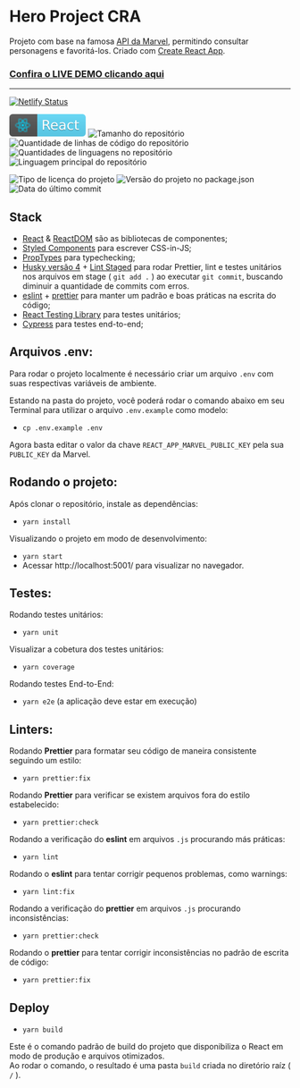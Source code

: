 
# **Hero Project CRA**

Projeto com base na famosa [API da Marvel](https://developer.marvel.com/docs), permitindo consultar personagens e favoritá-los. Criado com [Create React App](https://github.com/facebook/create-react-app).

### **[Confira o LIVE DEMO clicando aqui](https://fxdev-heroproject.netlify.app/)**

---

[![Netlify Status](https://api.netlify.com/api/v1/badges/29200d34-e4b3-4a12-a108-be37e1dde8ee/deploy-status)](https://app.netlify.com/sites/fxdev-heroproject/deploys)

![React](https://github.com//aleen42/badges/raw/master/src/react.svg)
![Tamanho do repositório](https://img.shields.io/github/repo-size/felipexperto/hero-project-cra)
![Quantidade de linhas de código do repositório](https://img.shields.io/tokei/lines/github/felipexperto/hero-project-cra)
![Quantidades de linguagens no repositório](https://img.shields.io/github/languages/count/felipexperto/hero-project-cra)
![Linguagem principal do repositório](https://img.shields.io/github/languages/top/felipexperto/hero-project-cra)

![Tipo de licença do projeto](https://img.shields.io/github/license/felipexperto/hero-project-cra)
![Versão do projeto no package.json](https://img.shields.io/github/package-json/v/felipexperto/hero-project-cra)
![Data do último commit](https://img.shields.io/github/last-commit/felipexperto/hero-project-cra)



## **Stack**

- [React](https://pt-br.reactjs.org/) & [ReactDOM](https://pt-br.reactjs.org/docs/react-dom.html) são as bibliotecas de componentes;
- [Styled Components](https://styled-components.com/) para escrever CSS-in-JS;
- [PropTypes](https://pt-br.reactjs.org/docs/typechecking-with-proptypes.html) para typechecking;
- [Husky versão 4](https://github.com/typicode/husky) + [Lint Staged](https://github.com/okonet/lint-staged) para rodar Prettier, lint e testes unitários nos arquivos em stage ( `git add .` ) ao executar `git commit`, buscando diminuir a quantidade de commits com erros.
- [eslint](https://eslint.org/) + [prettier](https://prettier.io/) para manter um padrão e boas práticas na escrita do código;
- [React Testing Library](https://testing-library.com/docs/react-testing-library/intro/) para testes unitários;
- [Cypress](https://www.cypress.io/) para testes end-to-end;

## **Arquivos .env:**

Para rodar o projeto localmente é necessário criar um arquivo `.env` com suas respectivas variáveis de ambiente.

Estando na pasta do projeto, você poderá rodar o comando abaixo em seu Terminal para utilizar o arquivo `.env.example` como modelo:

* `cp .env.example .env`

Agora basta editar o valor da chave `REACT_APP_MARVEL_PUBLIC_KEY` pela sua `PUBLIC_KEY` da Marvel.


## **Rodando o projeto:**

Após clonar o repositório, instale as dependências:

* `yarn install`


Visualizando o projeto em modo de desenvolvimento:

* `yarn start`
* Acessar http://localhost:5001/ para visualizar no navegador.

## **Testes:**

Rodando testes unitários:

* `yarn unit`

Visualizar a cobetura dos testes unitários:

* `yarn coverage`

Rodando testes End-to-End:

* `yarn e2e` (a aplicação deve estar em execução)


## **Linters:**

Rodando **Prettier** para formatar seu código de maneira consistente seguindo um estilo:

* `yarn prettier:fix`

Rodando **Prettier** para verificar se existem arquivos fora do estilo estabelecido:

* `yarn prettier:check`

Rodando a verificação do **eslint** em arquivos `.js` procurando más práticas:

* `yarn lint`

Rodando o **eslint** para tentar corrigir pequenos problemas, como warnings:

* `yarn lint:fix`

Rodando a verificação do **prettier** em arquivos `.js` procurando inconsistências:

* `yarn prettier:check`

Rodando o **prettier** para tentar corrigir inconsistências no padrão de escrita de código:

* `yarn prettier:fix`

## **Deploy**

* `yarn build`

Este é o comando padrão de build do projeto que disponibiliza o React em modo de produção e arquivos otimizados.  
Ao rodar o comando, o resultado é uma pasta `build` criada no diretório raíz ( `/` ).
